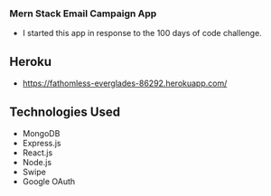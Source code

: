 ### Mern Stack Email Campaign App
- I started this app in response to the 100 days of code challenge.

## Heroku
- https://fathomless-everglades-86292.herokuapp.com/

## Technologies Used
- MongoDB
- Express.js
- React.js
- Node.js
- Swipe
- Google OAuth

